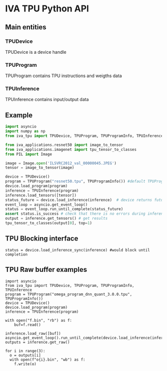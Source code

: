 # IVA TPU Python API
## Main entities
### TPUDevice
TPUDevice is a device handle

### TPUProgram
TPUProgram contains TPU instructions and weigths data

### TPUInference
TPUInference contains input/output data

## Example
```python
import asyncio
import numpy as np
from iva_tpu import TPUDevice, TPUProgram, TPUProgramInfo, TPUInference

from iva_applications.resnet50 import image_to_tensor
from iva_applications.imagenet import tpu_tensor_to_classes
from PIL import Image

image = Image.open('ILSVRC2012_val_00000045.JPEG')
tensor = image_to_tensor(image)

device = TPUDevice()
program = TPUProgram("resnet50.tpu", TPUProgramInfo()) #default TPUProgramInfo is totally fine
device.load_program(program)
inference = TPUInference(program)
inference.load_tensors([tensor])
status_future = device.load_inference(inference)  # device returns future for inference status
event_loop = asyncio.get_event_loop()
status = event_loop.run_until_complete(status_future)
assert status.is_success # check that there is no errors during inference
output = inference.get_tensors() # get results
tpu_tensor_to_classes(output[0], top=1)
```

## TPU Blocking interface
```
status = device.load_inference_sync(inference) #would block until completion
```

## TPU Raw buffer examples
```
import asyncio
from iva_tpu import TPUDevice, TPUProgram, TPUProgramInfo, TPUInference
program = TPUProgram("omega_program_dnn_quant_3.0.0.tpu", TPUProgramInfo())
device = TPUDevice()
device.load_program(program)
inference = TPUInference(program)

with open("f.bin", "rb") as f:
    buf=f.read()

inference.load_raw([buf])
asyncio.get_event_loop().run_until_complete(device.load_inference(inference))
outputs = inference.get_raw()

for i in range(3):
  o = outputs[i]
  with open(f"o{i}.bin", "wb") as f:
    f.write(o)
```
